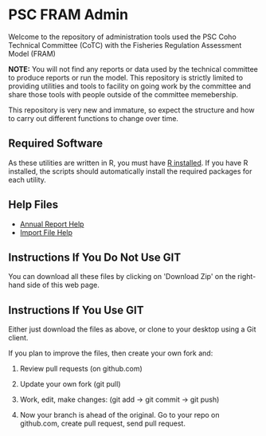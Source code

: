# PSC FRAM Admin

Welcome to the repository of administration tools used the PSC Coho Technical Committee (CoTC) with the Fisheries Regulation Assessment Model (FRAM)

**NOTE:**  You will not find any reports or data used by the technical committee to produce reports or run the model.  This repository is strictly limited to providing utilities and tools to facility on going work by the committee and share those tools with people outside of the committee memebership.

This repository is very new and immature, so expect the structure and how to carry out different functions to change over time.

## Required Software

As these utilities are written in R, you must have [R installed](https://www.r-project.org/).  If you have R installed, the scripts should automatically install the required packages for each utility.  

## Help Files

* [Annual Report Help](/doc/annual-report-readme.md)
* [Import File Help](/doc/import-file-readme.md)

## Instructions If You Do Not Use GIT

You can download all these files by clicking on 'Download Zip' on the right-hand side of this web page.

## Instructions If You Use GIT

Either just download the files as above, or clone to your desktop using a Git client.

If you plan to improve the files, then create your own fork and:

1) Review pull requests (on github.com)

2) Update your own fork (git pull)

3) Work, edit, make changes: (git add -> git commit -> git push)

4) Now your branch is ahead of the original. Go to your repo on github.com, create pull request, send pull request.

